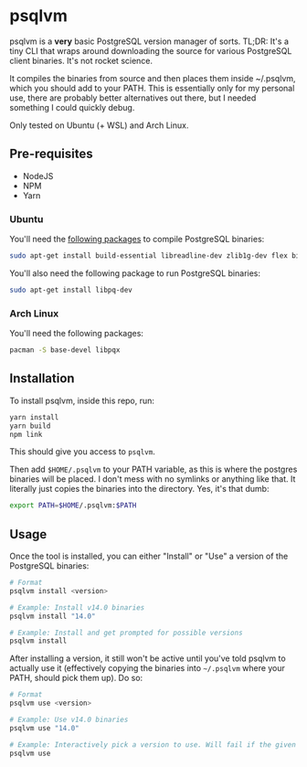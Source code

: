 # psqlvm

psqlvm is a **very** basic PostgreSQL version manager of sorts. TL;DR: It's a tiny CLI that wraps around downloading the source for various PostgreSQL client binaries. It's not rocket science.

It compiles the binaries from source and then places them inside ~/.psqlvm, which you should add to your PATH. This is essentially only for my personal use, there are probably better alternatives out there, but I needed something I could quickly debug.

Only tested on Ubuntu (+ WSL) and Arch Linux.

## Pre-requisites

* NodeJS
* NPM
*  Yarn

### Ubuntu

You'll need the [following packages][1] to compile PostgreSQL binaries:

```bash
sudo apt-get install build-essential libreadline-dev zlib1g-dev flex bison libxml2-dev libxslt-dev libssl-dev libxml2-utils xsltproc
```

You'll also need the following package to run PostgreSQL binaries:

```bash
sudo apt-get install libpq-dev
```

### Arch Linux

You'll need the following packages:

```bash
pacman -S base-devel libpqx
```

[1]: https://wiki.postgresql.org/wiki/Compile_and_Install_from_source_code

## Installation

To install psqlvm, inside this repo, run:

```bash
yarn install
yarn build
npm link
```

This should give you access to `psqlvm`.

Then add `$HOME/.psqlvm` to your PATH variable, as this is where the postgres binaries will be placed.
I don't mess with no symlinks or anything like that. It literally just copies the binaries into the directory. Yes, it's that dumb:

```bash
export PATH=$HOME/.psqlvm:$PATH
```

## Usage

Once the tool is installed, you can either "Install" or "Use" a version of the PostgreSQL binaries:

```bash
# Format
psqlvm install <version>

# Example: Install v14.0 binaries
psqlvm install "14.0"

# Example: Install and get prompted for possible versions
psqlvm install
```

After installing a version, it still won't be active until you've told psqlvm to actually use it (effectively copying the binaries into `~/.psqlvm` where your PATH, should pick them up). Do so:

```bash
# Format
psqlvm use <version>

# Example: Use v14.0 binaries
psqlvm use "14.0"

# Example: Interactively pick a version to use. Will fail if the given version isn't actually installed. Someone should make it so that it only shows installed versions ;)
psqlvm use
```

